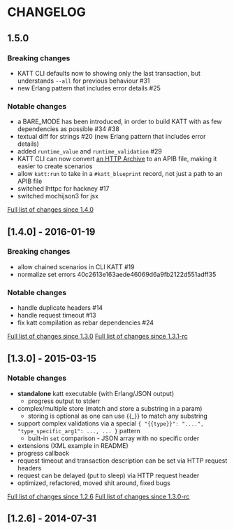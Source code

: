 # CHANGELOG

## 1.5.0

### Breaking changes

* KATT CLI defaults now to showing only the last transaction, but understands `--all` for previous behaviour #31
* new Erlang pattern that includes error details #25

### Notable changes

* a BARE_MODE has been introduced, in order to build KATT with as few dependencies as possible #34 #38
* textual diff for strings #20 (new Erlang pattern that includes error details)
* added `runtime_value` and `runtime_validation` #29
* KATT CLI can now convert [an HTTP Archive](http://www.softwareishard.com/blog/har-12-spec/) to an APIB file, making it easier to create scenarios
* allow `katt:run` to take in a `#katt_blueprint` record, not just a path to an APIB file
* switched lhttpc for hackney #17
* switched mochijson3 for jsx

[Full list of changes since 1.4.0](https://github.com/for-GET/katt/compare/for-GET:1.4.0...1.5.0-rc)


## [1.4.0] - 2016-01-19

### Breaking changes

* allow chained scenarios in CLI KATT #19
* normalize set errors 40c2613e163aede46069d6a9fb2122d551adff35

### Notable changes

* handle duplicate headers #14
* handle request timeout #13
* fix katt compilation as rebar dependencies #24

[Full list of changes since 1.3.0](https://github.com/for-GET/katt/compare/for-GET:1.3.0...1.4.0)
[Full list of changes since 1.3.1-rc](https://github.com/for-GET/katt/compare/for-GET:1.3.1-rc...1.4.0)


## [1.3.0] - 2015-03-15

### Notable changes

* **standalone** katt executable (with Erlang/JSON output)
  * progress output to stderr
* complex/multiple store (match and store a substring in a param)
  * storing is optional as one can use {{_}} to match any substring
* support complex validations via a special `{ "{{type}}": "....", "type_specific_arg1": ..., ... }` pattern
  * built-in `set` comparison - JSON array with no specific order
* extensions (XML example in README)
* progress callback
* request timeout and transaction description can be set via HTTP request headers
* request can be delayed (put to sleep) via HTTP request header
* optimized, refactored, moved shit around, fixed bugs

[Full list of changes since 1.2.6](https://github.com/for-GET/katt/compare/for-GET:1.2.6...1.3.0)
[Full list of changes since 1.3.0-rc](https://github.com/for-GET/katt/compare/for-GET:1.3.0-rc...1.3.0)


## [1.2.6] - 2014-07-31
